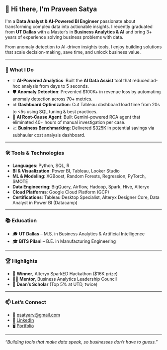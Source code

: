 ## 👋 Hi there, I'm Praveen Satya

I'm a **Data Analyst & AI-Powered BI Engineer** passionate about transforming complex data into actionable insights. I recently graduated from **UT Dallas** with a Master’s in **Business Analytics & AI** and bring 3+ years of experience solving business problems with data.

From anomaly detection to AI-driven insights tools, I enjoy building solutions that scale decision-making, save time, and unlock business value.

---

### 🚀 What I Do

- 💡 **AI-Powered Analytics**: Built the **AI Data Assist** tool that reduced ad-hoc analysis from days to 5 seconds.
- 🛡️ **Anomaly Detection**: Prevented $100K+ in revenue loss by automating anomaly detection across 70+ metrics.
- 📊 **Dashboard Optimization**: Cut Tableau dashboard load time from 20s to <5s using SQL tuning & best practices.
- 🤖 **AI Root-Cause Agent**: Built Gemini-powered RCA agent that eliminated 40+ hours of manual investigation per case.
- 📈 **Business Benchmarking**: Delivered $325K in potential savings via subhauler cost analysis dashboard.

---

### 🛠 Tools & Technologies

- **Languages**: Python, SQL, R  
- **BI & Visualization**: Power BI, Tableau, Looker Studio  
- **ML & Modeling**: XGBoost, Random Forests, Regression, PyTorch, SMOTE  
- **Data Engineering**: BigQuery, Airflow, Hadoop, Spark, Hive, Alteryx  
- **Cloud Platforms**: Google Cloud Platform (GCP)  
- **Certifications**: Tableau Desktop Specialist, Alteryx Designer Core, Data Analyst in Power BI (Datacamp)

---

### 📚 Education

- 🎓 **UT Dallas** – M.S. in Business Analytics & Artificial Intelligence
- 🎓 **BITS Pilani** – B.E. in Manufacturing Engineering  

---

### 🏆 Highlights

- 🥇 **Winner**, Alteryx SparkED Hackathon ($16K prize)  
- 🧑‍🏫 **Mentor**, Business Analytics Leadership Council  
- 🧠 **Dean’s Scholar** (Top 5% at UTD, twice)

---

### 📫 Let’s Connect

- 📧 psatyarv@gmail.com  
- 🔗 [LinkedIn](https://www.linkedin.com/in/praveen-satya-r-v)  
- 🖥️ [Portfolio](https://praveensatyarv.github.io/portfolio)

---

*“Building tools that make data speak, so businesses don’t have to guess.”*
